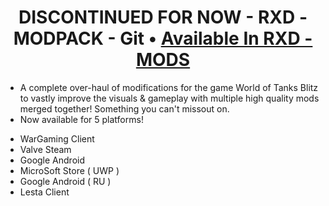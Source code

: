 <h1 align="center">DISCONTINUED FOR NOW - RXD - MODPACK - Git • <a href="https://rxd-mods.xyz/rxd-modpack" target="_blank">Available In RXD - MODS</a></h1>

* A complete over-haul of modifications for the game World of Tanks Blitz to vastly improve the visuals & gameplay with multiple high quality mods merged together! Something you can't missout on.
* Now available for 5 platforms!
 - WarGaming Client
 - Valve Steam
 - Google Android
 - MicroSoft Store ( UWP )
 - Google Android ( RU )
 - Lesta Client 
